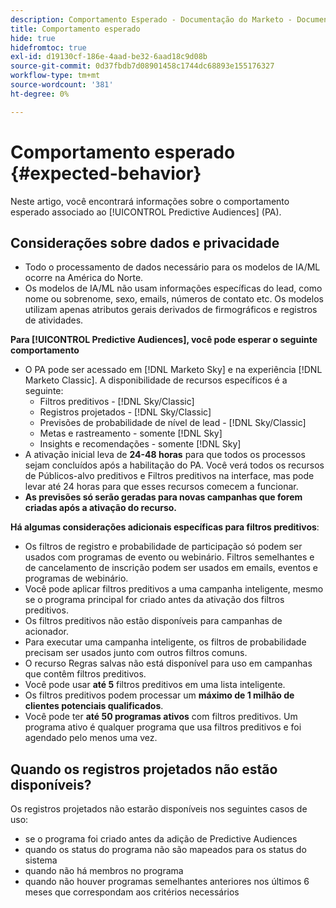 ```yaml
---
description: Comportamento Esperado - Documentação do Marketo - Documentação do produto
title: Comportamento esperado
hide: true
hidefromtoc: true
exl-id: d19130cf-186e-4aad-be32-6aad18c9d08b
source-git-commit: 0d37fbdb7d08901458c1744dc68893e155176327
workflow-type: tm+mt
source-wordcount: '381'
ht-degree: 0%

---
```


# Comportamento esperado {#expected-behavior}

Neste artigo, você encontrará informações sobre o comportamento esperado associado ao [!UICONTROL Predictive Audiences] (PA).

## Considerações sobre dados e privacidade

* Todo o processamento de dados necessário para os modelos de IA/ML ocorre na América do Norte.
* Os modelos de IA/ML não usam informações específicas do lead, como nome ou sobrenome, sexo, emails, números de contato etc. Os modelos utilizam apenas atributos gerais derivados de firmográficos e registros de atividades.

**Para [!UICONTROL Predictive Audiences], você pode esperar o seguinte comportamento**

* O PA pode ser acessado em [!DNL Marketo Sky] e na experiência [!DNL Marketo Classic]. A disponibilidade de recursos específicos é a seguinte:
   * Filtros preditivos - [!DNL Sky/Classic]
   * Registros projetados - [!DNL Sky/Classic]
   * Previsões de probabilidade de nível de lead - [!DNL Sky/Classic]
   * Metas e rastreamento - somente [!DNL Sky]
   * Insights e recomendações - somente [!DNL Sky]
* A ativação inicial leva de **24-48 horas** para que todos os processos sejam concluídos após a habilitação do PA. Você verá todos os recursos de Públicos-alvo preditivos e Filtros preditivos na interface, mas pode levar até 24 horas para que esses recursos comecem a funcionar.
* **As previsões só serão geradas para novas campanhas que forem criadas após a ativação do recurso.**

**Há algumas considerações adicionais específicas para filtros preditivos**:

* Os filtros de registro e probabilidade de participação só podem ser usados com programas de evento ou webinário. Filtros semelhantes e de cancelamento de inscrição podem ser usados em emails, eventos e programas de webinário.
* Você pode aplicar filtros preditivos a uma campanha inteligente, mesmo se o programa principal for criado antes da ativação dos filtros preditivos.
* Os filtros preditivos não estão disponíveis para campanhas de acionador.
* Para executar uma campanha inteligente, os filtros de probabilidade precisam ser usados junto com outros filtros comuns.
* O recurso Regras salvas não está disponível para uso em campanhas que contêm filtros preditivos.
* Você pode usar **até 5** filtros preditivos em uma lista inteligente.
* Os filtros preditivos podem processar um **máximo de 1 milhão de clientes potenciais qualificados**.
* Você pode ter **até 50 programas ativos** com filtros preditivos. Um programa ativo é qualquer programa que usa filtros preditivos e foi agendado pelo menos uma vez.

## Quando os registros projetados não estão disponíveis?

Os registros projetados não estarão disponíveis nos seguintes casos de uso:

* se o programa foi criado antes da adição de Predictive Audiences
* quando os status do programa não são mapeados para os status do sistema
* quando não há membros no programa
* quando não houver programas semelhantes anteriores nos últimos 6 meses que correspondam aos critérios necessários
